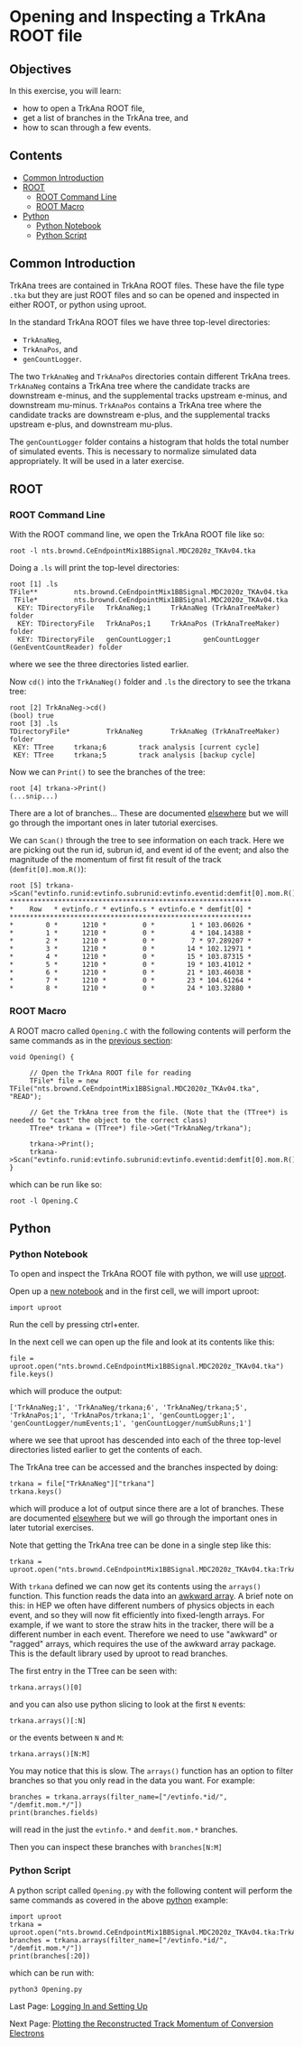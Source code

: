 # Opening and Inspecting a TrkAna ROOT file

## Objectives

In this exercise, you will learn:

* how to open a TrkAna ROOT file, 
* get a list of branches in the TrkAna tree, and
* how to scan through a few events.

## Contents

* [Common Introduction](#Common-Introduction)
* [ROOT](#ROOT)
   * [ROOT Command Line](#ROOT-Command-Line)
   * [ROOT Macro](#ROOT-Macro)
* [Python](#Python)
   * [Python Notebook](#Python-Notebook)
   * [Python Script](#Python-Script)

## Common Introduction

TrkAna trees are contained in TrkAna ROOT files. These have the file type ```.tka``` but they are just ROOT files and so can be opened and inspected in either ROOT, or python using uproot.

In the standard TrkAna ROOT files we have three top-level directories:

* ```TrkAnaNeg```,
* ```TrkAnaPos```, and
* ```genCountLogger```.

The two ```TrkAnaNeg``` and ```TrkAnaPos``` directories contain different TrkAna trees. ```TrkAnaNeg``` contains a TrkAna tree where the candidate tracks are downstream e-minus, and the supplemental tracks upstream e-minus, and downstream mu-minus. ```TrkAnaPos``` contains a TrkAna tree where the candidate tracks are downstream e-plus, and the supplemental tracks upstream e-plus, and downstream mu-plus.

The ```genCountLogger``` folder contains a histogram that holds the total number of simulated events. This is necessary to normalize simulated data appropriately. It will be used in a later exercise.

## ROOT 

### ROOT Command Line

With the ROOT command line, we open the TrkAna ROOT file like so:

```
root -l nts.brownd.CeEndpointMix1BBSignal.MDC2020z_TKAv04.tka
```

Doing a ```.ls``` will print the top-level directories:

```
root [1] .ls
TFile**         nts.brownd.CeEndpointMix1BBSignal.MDC2020z_TKAv04.tka
 TFile*         nts.brownd.CeEndpointMix1BBSignal.MDC2020z_TKAv04.tka
  KEY: TDirectoryFile   TrkAnaNeg;1     TrkAnaNeg (TrkAnaTreeMaker) folder
  KEY: TDirectoryFile   TrkAnaPos;1     TrkAnaPos (TrkAnaTreeMaker) folder
  KEY: TDirectoryFile   genCountLogger;1        genCountLogger (GenEventCountReader) folder
```

where we see the three directories listed earlier.

Now ```cd()``` into the ```TrkAnaNeg()``` folder and ```.ls``` the directory to see the trkana tree:

```
root [2] TrkAnaNeg->cd()
(bool) true
root [3] .ls
TDirectoryFile*         TrkAnaNeg       TrkAnaNeg (TrkAnaTreeMaker) folder
 KEY: TTree     trkana;6        track analysis [current cycle]
 KEY: TTree     trkana;5        track analysis [backup cycle]
```

Now we can ```Print()``` to see the branches of the tree:

```
root [4] trkana->Print()
(...snip...)
```

There are a lot of branches... These are documented [elsewhere](https://mu2ewiki.fnal.gov/wiki/TrkAna#Tree_Structure) but we will go through the important ones in later tutorial exercises.

We can ```Scan()``` through the tree to see information on each track. Here we are picking out the run id, subrun id, and event id of the event; and also the magnitude of the momentum of first fit result of the track (```demfit[0].mom.R()```):

```
root [5] trkana->Scan("evtinfo.runid:evtinfo.subrunid:evtinfo.eventid:demfit[0].mom.R()")
************************************************************
*    Row   * evtinfo.r * evtinfo.s * evtinfo.e * demfit[0] *
************************************************************
*        0 *      1210 *         0 *         1 * 103.06026 *
*        1 *      1210 *         0 *         4 * 104.14388 *
*        2 *      1210 *         0 *         7 * 97.289207 *
*        3 *      1210 *         0 *        14 * 102.12971 *
*        4 *      1210 *         0 *        15 * 103.87315 *
*        5 *      1210 *         0 *        19 * 103.41012 *
*        6 *      1210 *         0 *        21 * 103.46038 *
*        7 *      1210 *         0 *        23 * 104.61264 *
*        8 *      1210 *         0 *        24 * 103.32880 *
```

### ROOT Macro

A ROOT macro called ```Opening.C``` with the following contents will perform the same commands as in the [previous section](#ROOT-Command-Line):

```
void Opening() {

     // Open the TrkAna ROOT file for reading
     TFile* file = new TFile("nts.brownd.CeEndpointMix1BBSignal.MDC2020z_TKAv04.tka", "READ");

     // Get the TrkAna tree from the file. (Note that the (TTree*) is needed to "cast" the object to the correct class)
     TTree* trkana = (TTree*) file->Get("TrkAnaNeg/trkana");

     trkana->Print();
     trkana->Scan("evtinfo.runid:evtinfo.subrunid:evtinfo.eventid:demfit[0].mom.R()");
}
```

which can be run like so:

```
root -l Opening.C
```


## Python
### Python Notebook

To open and inspect the TrkAna ROOT file with python, we will use [uproot](https://uproot.readthedocs.io/en/latest/index.html).

Open up a [new notebook](setup.md/#Python-Notebook) and in the first cell, we will import uproot:

```
import uproot
```

Run the cell by pressing ctrl+enter.

In the next cell we can open up the file and look at its contents like this:

```
file = uproot.open("nts.brownd.CeEndpointMix1BBSignal.MDC2020z_TKAv04.tka")
file.keys()
```

which will produce the output:

```
['TrkAnaNeg;1', 'TrkAnaNeg/trkana;6', 'TrkAnaNeg/trkana;5', 'TrkAnaPos;1', 'TrkAnaPos/trkana;1', 'genCountLogger;1', 'genCountLogger/numEvents;1', 'genCountLogger/numSubRuns;1']
```

where we see that uproot has descended into each of the three top-level directories listed earlier to get the contents of each.

The TrkAna tree can be accessed and the branches inspected by doing:

```
trkana = file["TrkAnaNeg"]["trkana"]
trkana.keys()
```

which will produce a lot of output since there are a lot of branches. These are documented [elsewhere](https://mu2ewiki.fnal.gov/wiki/TrkAna#Tree_Structure) but we will go through the important ones in later tutorial exercises.

Note that getting the TrkAna tree can be done in a single step like this:

```
trkana = uproot.open("nts.brownd.CeEndpointMix1BBSignal.MDC2020z_TKAv04.tka:TrkAnaNeg/trkana")
```

With ```trkana``` defined we can now get its contents using the ```arrays()``` function. This function reads the data into an [awkward array](https://awkward-array.org/doc/main/). A brief note on this: in HEP we often have different numbers of physics objects in each event, and so they will now fit efficiently into fixed-length arrays. For example, if we want to store the straw hits in the tracker, there will be a different number in each event. Therefore we need to use "awkward" or "ragged" arrays, which requires the use of the awkward array package. This is the default library used by uproot to read branches.

The first entry in the TTree can be seen with:

```
trkana.arrays()[0]
```

and you can also use python slicing to look at the first ```N``` events:

```
trkana.arrays()[:N]
```

or the events between ```N``` and ```M```:

```
trkana.arrays()[N:M]
```

You may notice that this is slow. The ```arrays()``` function has an option to filter branches so that you only read in the data you want. For example:

```
branches = trkana.arrays(filter_name=["/evtinfo.*id/", "/demfit.mom.*/"])
print(branches.fields)
```

will read in the just the ```evtinfo.*``` and ```demfit.mom.*``` branches.

Then you can inspect these branches with ```branches[N:M]```


### Python Script

A python script called ```Opening.py``` with the following content will perform the same commands as covered in the above [python](#Python) example:

```
import uproot
trkana = uproot.open("nts.brownd.CeEndpointMix1BBSignal.MDC2020z_TKAv04.tka:TrkAnaNeg/trkana")
branches = trkana.arrays(filter_name=["/evtinfo.*id/", "/demfit.mom.*/"])
print(branches[:20])
```

which can be run with:

```
python3 Opening.py
```

Last Page: [Logging In and Setting Up](setup.md)

Next Page: [Plotting the Reconstructed Track Momentum of Conversion Electrons](reco-mom.md)
